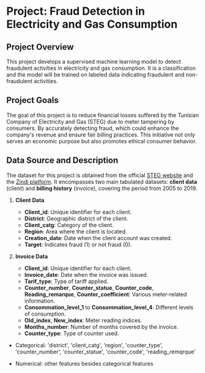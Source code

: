 # Project: Fraud Detection in Electricity and Gas Consumption

## Project Overview
This project develops a supervised machine learning model to detect fraudulent activities in electricity and gas consumption. It is a classification and the model will be trained on labeled data indicating fraudulent and non-fraudulent activities.

## Project Goals
The goal of this project is to reduce financial losses suffered by the Tunisian Company of Electricity and Gas (STEG) due to meter tampering by consumers. By accurately detecting fraud, which could enhance the company's revenue and ensure fair billing practices. This initiative not only serves an economic purpose but also promotes ethical consumer behavior.

## Data Source and Description
The dataset for this project is obtained from the official [STEG website](https://www.steg.com.tn/en/institutionnel/mission.html) and the [Zindi platform](https://zindi.africa/competitions/fraud-detection-in-electricity-and-gas-consumption-challenge). It encompasses two main tabulated datasets: **client data** (client) and **billing history** (invoice), covering the period from 2005 to 2019.


1. **Client Data**
   - **Client_id**: Unique identifier for each client.
   - **District**: Geographic district of the client.
   - **Client_catg**: Category of the client.
   - **Region**: Area where the client is located.
   - **Creation_date**: Date when the client account was created.
   - **Target**: Indicates fraud (1) or not fraud (0).


2. **Invoice Data**
   - **Client_id**: Unique identifier for each client.
   - **Invoice_date**: Date when the invoice was issued.
   - **Tarif_type**: Type of tariff applied.
   - **Counter_number**, **Counter_statue**, **Counter_code**, **Reading_remarque**, **Counter_coefficient**: Various meter-related information.
   - **Consommation_level_1** to **Consommation_level_4**: Different levels of consumption.
   - **Old_index**, **New_index**: Meter reading indices.
   - **Months_number**: Number of months covered by the invoice.
   - **Counter_type**: Type of counter used.


- Categorical: 'district', 'client_catg', 'region', 'counter_type', 'counter_number', 'counter_statue', 'counter_code', 'reading_remqrque'

- Numerical: other features besides categorical features
